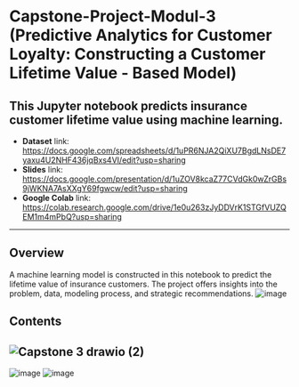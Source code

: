 # Capstone-Project-Modul-3 (Predictive Analytics for Customer Loyalty: Constructing a Customer Lifetime Value - Based Model)
This Jupyter notebook predicts insurance customer lifetime value using machine learning.
-----
- **Dataset** link: https://docs.google.com/spreadsheets/d/1uPR6NJA2QiXU7BgdLNsDE7yaxu4U2NHF436jqBxs4VI/edit?usp=sharing
- **Slides** link: https://docs.google.com/presentation/d/1uZOV8kcaZ77CVdGk0wZrGBs9jWKNA7AsXXgY69fgwcw/edit?usp=sharing
- **Google Colab** link: https://colab.research.google.com/drive/1e0u263zJyDDVrK1STGfVUZQEM1m4mPbQ?usp=sharing
-----
## Overview
A machine learning model is constructed in this notebook to predict the lifetime value of insurance customers. The project offers insights into the problem, data, modeling process, and strategic recommendations.
![image](https://github.com/user-attachments/assets/b89e6558-a0be-42b8-82c8-f64ddde26930)


## Contents
![Capstone 3 drawio (2)](https://github.com/user-attachments/assets/90fc6713-6d09-4513-999c-884e5399c9d5)
-----
![image](https://github.com/user-attachments/assets/60c41721-e135-4390-8f42-166e9cc85c7a)
![image](https://github.com/user-attachments/assets/9e649f9d-905d-4b49-aa4a-5dc1fd1f2317)





